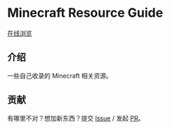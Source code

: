 # Minecraft Resource Guide

[在线浏览](https://lyaiya.github.io/Minecraft-Resource-Guide/)

## 介绍

一些自己收录的 Minecraft 相关资源。

## 贡献

有哪里不对？想加新东西？提交 [Issue](https://github.com/Lyaiya/Minecraft-Resource-Guide/issues) / 发起 [PR](https://github.com/Lyaiya/Minecraft-Resource-Guide/pulls)。
